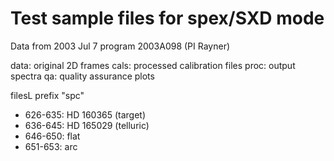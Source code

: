 # Test sample files for spex/SXD mode 

Data from 2003 Jul 7 program 2003A098 (PI Rayner)

data: original 2D frames
cals: processed calibration files
proc: output spectra
qa: quality assurance plots

filesL prefix "spc"
- 626-635: HD 160365 (target)
- 636-645: HD 165029 (telluric)
- 646-650:	flat
- 651-653:	arc

